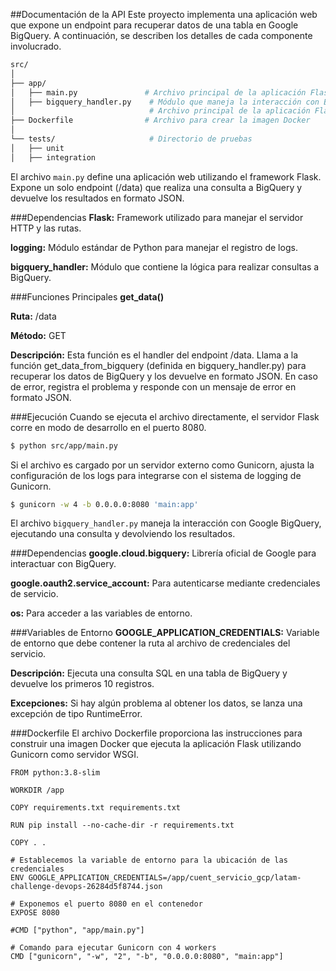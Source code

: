 ##Documentación de la API
Este proyecto implementa una aplicación web que expone un endpoint para recuperar datos de una tabla en Google BigQuery. A continuación, se describen los detalles de cada componente involucrado.

````bash
src/
│                             
├── app/
│   ├── main.py               # Archivo principal de la aplicación Flask
│   ├── bigquery_handler.py    # Módulo que maneja la interacción con BigQuery
│                              # Archivo principal de la aplicación Flask
├── Dockerfile                # Archivo para crear la imagen Docker
│
└── tests/                     # Directorio de pruebas
│   ├── unit              
│   ├── integration
````

El archivo ```main.py``` define una aplicación web utilizando el framework Flask. Expone un solo endpoint (/data) que realiza una consulta a BigQuery y devuelve los resultados en formato JSON.

###Dependencias
**Flask:** Framework utilizado para manejar el servidor HTTP y las rutas.

**logging:** Módulo estándar de Python para manejar el registro de logs.

**bigquery_handler:** Módulo que contiene la lógica para realizar consultas a BigQuery.

###Funciones Principales
**get_data()**

**Ruta:** /data

**Método:** GET

**Descripción:**
Esta función es el handler del endpoint /data. Llama a la función get_data_from_bigquery (definida en bigquery_handler.py) para recuperar los datos de BigQuery y los devuelve en formato JSON. En caso de error, registra el problema y responde con un mensaje de error en formato JSON.

###Ejecución
Cuando se ejecuta el archivo directamente, el servidor Flask corre en modo de desarrollo en el puerto 8080.
`````bash
$ python src/app/main.py
`````
Si el archivo es cargado por un servidor externo como Gunicorn, ajusta la configuración de los logs para integrarse con el sistema de logging de Gunicorn.
```bash
$ gunicorn -w 4 -b 0.0.0.0:8080 'main:app'
```

El archivo `bigquery_handler.py` maneja la interacción con Google BigQuery, ejecutando una consulta y devolviendo los resultados.

###Dependencias
**google.cloud.bigquery:** Librería oficial de Google para interactuar con BigQuery.

**google.oauth2.service_account:** Para autenticarse mediante credenciales de servicio.

**os:** Para acceder a las variables de entorno.

###Variables de Entorno
**GOOGLE_APPLICATION_CREDENTIALS:** Variable de entorno que debe contener la ruta al archivo de credenciales del servicio.

**Descripción:** Ejecuta una consulta SQL en una tabla de BigQuery y devuelve los primeros 10 registros.

**Excepciones:**
Si hay algún problema al obtener los datos, se lanza una excepción de tipo RuntimeError.

###Dockerfile
El archivo Dockerfile proporciona las instrucciones para construir una imagen Docker que ejecuta la aplicación Flask utilizando Gunicorn como servidor WSGI.

````hcl
FROM python:3.8-slim

WORKDIR /app

COPY requirements.txt requirements.txt

RUN pip install --no-cache-dir -r requirements.txt

COPY . .

# Establecemos la variable de entorno para la ubicación de las credenciales
ENV GOOGLE_APPLICATION_CREDENTIALS=/app/cuent_servicio_gcp/latam-challenge-devops-26284d5f8744.json

# Exponemos el puerto 8080 en el contenedor
EXPOSE 8080

#CMD ["python", "app/main.py"]

# Comando para ejecutar Gunicorn con 4 workers
CMD ["gunicorn", "-w", "2", "-b", "0.0.0.0:8080", "main:app"]
````


